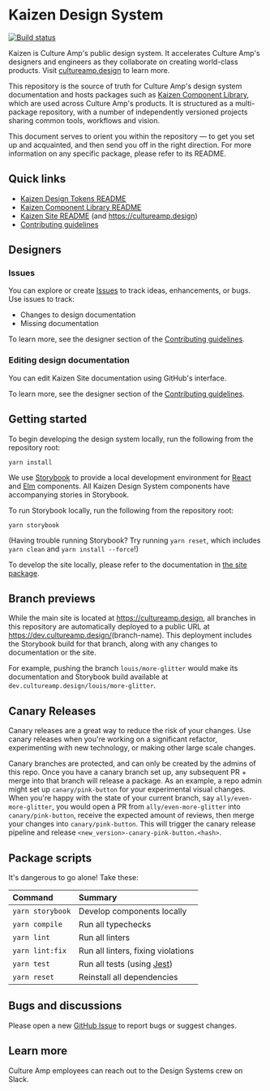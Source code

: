 # Kaizen Design System

[![Build status](https://badge.buildkite.com/880e8b196b369c19ffcbef08a81d364059e0d6fb77e9d35563.svg?branch=master)](https://buildkite.com/culture-amp/kaizen-design-system)

Kaizen is Culture Amp's public design system. It accelerates Culture Amp's designers and engineers as they collaborate on creating world-class products. Visit [cultureamp.design](https://cultureamp.design) to learn more.

This repository is the source of truth for Culture Amp's design system documentation and hosts packages such as [Kaizen Component Library](./packages/component-library), which are used across Culture Amp's products. It is structured as a multi-package repository, with a number of independently versioned projects sharing common tools, workflows and vision.

This document serves to orient you within the repository — to get you set up and acquainted, and then send you off in the right direction. For more information on any specific package, please refer to its README.

## Quick links

- [Kaizen Design Tokens README](./packages/design-tokens/README.md)
- [Kaizen Component Library README](./packages/component-library/README.md)
- [Kaizen Site README](./site/README.md) (and <https://cultureamp.design>)
- [Contributing guidelines](./CONTRIBUTING.md)

## Designers

### Issues

You can explore or create [Issues](https://github.com/cultureamp/kaizen-design-system/issues/) to track ideas, enhancements, or bugs. Use issues to track:

- Changes to design documentation
- Missing documentation

To learn more, see the designer section of the [Contributing guidelines](./CONTRIBUTING.md).

### Editing design documentation

You can edit Kaizen Site documentation using GitHub's interface.

To learn more, see the designer section of the [Contributing guidelines](./CONTRIBUTING.md).



## Getting started

To begin developing the design system locally, run the following from the repository root:

```
yarn install
```

We use [Storybook](https://github.com/storybooks/storybook) to provide a local development environment for [React](https://reactjs.org/) and [Elm](https://elm-lang.org/) components. All Kaizen Design System components have accompanying stories in Storybook.

To run Storybook locally, run the following from the repository root:

```
yarn storybook
```

(Having trouble running Storybook? Try running `yarn reset`, which includes `yarn clean` and `yarn install --force`!)

To develop the site locally, please refer to the documentation in [the site package](./site/README.md).

## Branch previews

While the main site is located at <https://cultureamp.design>, all branches in this repository are automatically deployed to a public URL at <https://dev.cultureamp.design/>(branch-name). This deployment includes the Storybook build for that branch, along with any changes to documentation or the site.

For example, pushing the branch `louis/more-glitter` would make its documentation and Storybook build available at `dev.cultureamp.design/louis/more-glitter`.

## Canary Releases 
Canary releases are a great way to reduce the risk of your changes. Use canary releases when you're working on a significant refactor, experimenting with new technology, or making other large scale changes. 

Canary branches are protected, and can only be created by the admins of this repo. Once you have a canary branch set up, any subsequent PR + merge into that branch will release a package. As an example, a repo admin 
might set up `canary/pink-button` for your experimental visual changes. When you're happy with the state of your current branch, say `ally/even-more-glitter`, you would open a PR from `ally/even-more-glitter` into 
`canary/pink-button`, receive the expected amount of reviews, then merge your changes into `canary/pink-button`. This will trigger the canary release pipeline and release `<new_version>-canary-pink-button.<hash>`.

## Package scripts

It's dangerous to go alone! Take these:

Command | Summary
:- | :-
`yarn storybook` | Develop components locally
`yarn compile` | Run all typechecks
`yarn lint` | Run all linters
`yarn lint:fix` | Run all linters, fixing violations
`yarn test` | Run all tests (using [Jest](https://jestjs.io/))
`yarn reset` | Reinstall all dependencies

## Bugs and discussions

Please open a new [GitHub Issue](https://github.com/cultureamp/kaizen-design-system/issues/new) to report bugs or suggest changes.

## Learn more

Culture Amp employees can reach out to the Design Systems crew on Slack.
